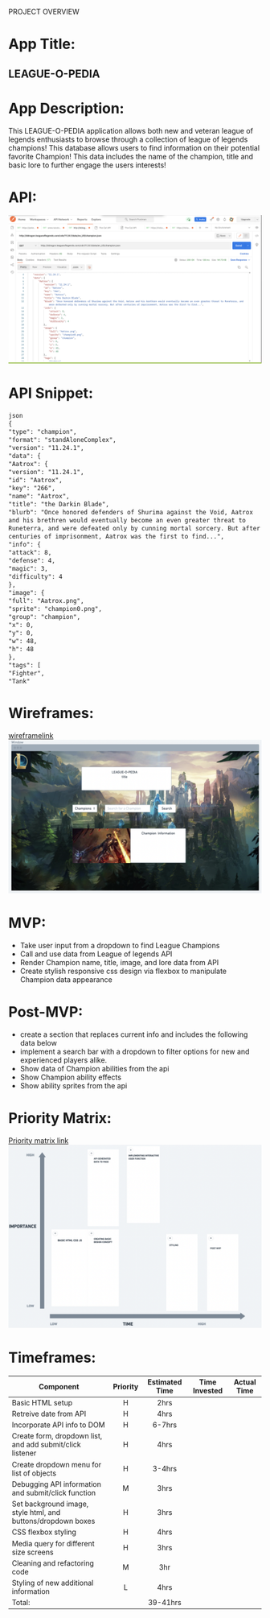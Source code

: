 PROJECT OVERVIEW
# **App Title**:
## LEAGUE-O-PEDIA
# **App Description**: 
This LEAGUE-O-PEDIA application allows both new and veteran league of legends enthusiasts to browse through a collection of league of legends champions! This database allows users to find information on their potential favorite Champion! This data includes the name of the champion, title and basic lore to further engage the users interests!
# **API**: 
![api image](./assets/apiimg.png)
# **API Snippet**: 
```
json
{
"type": "champion",
"format": "standAloneComplex",
"version": "11.24.1",
"data": {
"Aatrox": {
"version": "11.24.1",
"id": "Aatrox",
"key": "266",
"name": "Aatrox",
"title": "the Darkin Blade",
"blurb": "Once honored defenders of Shurima against the Void, Aatrox and his brethren would eventually become an even greater threat to Runeterra, and were defeated only by cunning mortal sorcery. But after centuries of imprisonment, Aatrox was the first to find...",
"info": {
"attack": 8,
"defense": 4,
"magic": 3,
"difficulty": 4
},
"image": {
"full": "Aatrox.png",
"sprite": "champion0.png",
"group": "champion",
"x": 0,
"y": 0,
"w": 48,
"h": 48
},
"tags": [
"Fighter",
"Tank"
```
# **Wireframes**:  
[wireframelink](https://whimsical.com/EiR7gX8hZgw1B2xqJAsCnS)
![wireframephoto](./assets/wireframe.png)
# **MVP**: 
  - Take user input from a dropdown to find League Champions
  - Call and use data from League of legends API
  - Render Champion name, title, image, and lore data from API
  - Create stylish responsive css design via flexbox to manipulate Champion data appearance
# **Post-MVP**: 
  - create a section that replaces current info and includes the following data below
  - implement a search bar with a dropdown to filter options for new and experienced players alike.
  - Show data of Champion abilities from the api
  - Show Champion ability effects
  - Show ability sprites from the api
  
# **Priority Matrix**: 
[Priority matrix link](https://whimsical.com/EiR7gX8hZgw1B2xqJAsCnS)
![Priority matrix image](./assets/prioritymatrix.png)

# **Timeframes**:
| Component | Priority | Estimated Time | Time Invested | Actual Time |
| --- | :---: |  :---: | :---: | :---: |
| Basic HTML setup| H | 2hrs|  |  |
| Retreive date from API | H | 4hrs|  | |
| Incorporate API info to DOM| H | 6-7hrs| | |
| Create form, dropdown list, and add submit/click listener| H | 4hrs | | |
| Create dropdown menu for list of objects| H | 3-4hrs| | |
| Debugging API information and submit/click function| M | 3hrs | | |
| Set background image, style html, and buttons/dropdown boxes| H | 3hrs| ||
| CSS flexbox styling| H | 4hrs| | |
| Media query for different size screens| H | 3hrs| | |
| Cleaning and refactoring code| M | 3hr| | |
| Styling of new additional information| L | 4hrs| | |
|Total:| | 39-41hrs| | |
